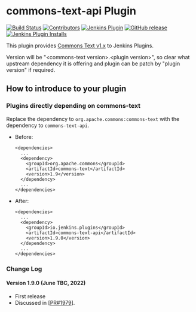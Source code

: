 commons-text-api Plugin
===================

[![Build Status](https://ci.jenkins.io/job/Plugins/job/commons-text-api-plugin/job/main/badge/icon)](https://ci.jenkins.io/job/Plugins/job/commons-text-api-plugin/job/main/)
[![Contributors](https://img.shields.io/github/contributors/jenkinsci/commons-text-api-plugin.svg)](https://github.com/jenkinsci/commons-text-api-plugin/graphs/contributors)
[![Jenkins Plugin](https://img.shields.io/jenkins/plugin/v/commons-text-api.svg)](https://plugins.jenkins.io/commons-text-api)
[![GitHub release](https://img.shields.io/github/v/tag/jenkinsci/commons-text-api-plugin?label=changelog)](https://github.com/jenkinsci/commons-text-api-plugin/blob/main/CHANGELOG.md)
[![Jenkins Plugin Installs](https://img.shields.io/jenkins/plugin/i/commons-text-api.svg?color=blue)](https://plugins.jenkins.io/commons-text-api)

This plugin provides [Commons Text v1.x](https://commons.apache.org/proper/commons-text/) to Jenkins Plugins.<br>

Version will be "&lt;commons-text version&gt;.&lt;plugin version&gt;", so clear what upstream dependency it is offering and plugin can be patch by "plugin version" if required.

## How to introduce to your plugin

### Plugins directly depending on commons-text

Replace the dependency to `org.apache.commons:commons-text` with the dependency to `commons-text-api`.

* Before:
    ```
    <dependencies>
      ...
      <dependency>
        <groupId>org.apache.commons</groupId>
        <artifactId>commons-text</artifactId>
        <version>1.9</version>
      </dependency>
      ...
    </dependencies>
    ```
* After:
    ```
    <dependencies>
      ...
      <dependency>
        <groupId>io.jenkins.plugins</groupId>
        <artifactId>commons-text-api</artifactId>
        <version>1.9.0</version>
      </dependency>
      ...
    </dependencies>
    ```

### Change Log

#### Version 1.9.0 (June TBC, 2022)
- First release
- Discussed in [[PR#1979](https://github.com/jenkinsci/configuration-as-code-plugin/pull/1979#discussion_r887891629)].
